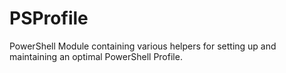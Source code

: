 # PSProfile
PowerShell Module containing various helpers for setting up and maintaining an optimal PowerShell Profile.
